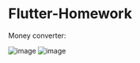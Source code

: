 # Flutter-Homework

Money converter:

![image](https://user-images.githubusercontent.com/57130638/123645903-6ab15080-d82f-11eb-89fe-df89cb07d99e.png)
![image](https://user-images.githubusercontent.com/57130638/123645964-743ab880-d82f-11eb-9460-3c9a832a87ac.png)
